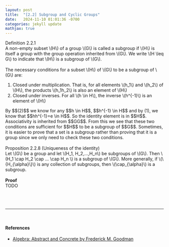 ```yaml
---
layout: post
title:  "[2.2] Subgroup and Cyclic Groups"
date:   2024-11-10 01:01:36 -0700
categories: jekyll update
mathjax: true
---
```

<div class="mintheaderdiv">
Definition 2.2.1
</div>
<div class="mintbodydiv">
A non-empty subset \(H\) of a group \(G\) is called a subgroup if \(H\) is itself a group with the group operation inherited from \(G\). We write \(H \leq G\) to indicate that \(H\) is a subgroup of \(G\).
</div>
<br>
The necessary conditions for a subset \(H\) of \(G\) to be a subgroup of \(G\) are:
<ol>
	<li>Closed under multiplication. That is, for all elements \(h_1\) and \(h_2\) of \(H\), the products \(h_1h_2\) is also an element of \(H\)</li>
	<li>Closed under inverses. For all \(h \in H\), the inverse \(h^{-1}\) is an element of \(H\)</li>
</ol>
By $$(2)$$ we know for any $$h \in H$$, $$h^{-1} \in H$$ and by (1), we know that $$hh^{-1}=e \in H$$. So the identity element is in $$H$$. Associativity is inherited from $$GG$$. From this we see that these two conditions are sufficient for $$H$$ to be a subgroup of $$G$$. Sometimes, it is easier to prove that a set is a subgroup rather than proving that it is a group since we only need to check these two conditions.
<br>
<br>
<!------------------------------------------------------------------------------>
<div class="peachheaderdiv">
Proposition 2.2.8 (Uniqueness of the identity)
</div>
<div class="peachbodydiv">
Let \(G\) be a group and let \(H_1, H_2,...,H_n\) be subgroups of \(G\). Then \(H_1 \cap H_2 \cap ... \cap H_n \) is a subgroup of \(G\). More generally, if \(\{H_{\alpha}\}\) is any collection of subgroups, then \(\cap_{\alpha}\) is a subgroup.
</div>
<br>
<b>Proof</b>
<br>
TODO
<br>
<br>
<!------------------------------------------------------------------------------>

<br>
<br>
<hr>
<br>
<!------------------------------------------------------------------------------>
<h4><b>References</b></h4>
<ul>
<li><a href="https://homepage.divms.uiowa.edu/~goodman/algebrabook.dir/algebrabook.html">Algebra: Abstract and Concrete by Frederick M. Goodman</a></li>
</ul>






















